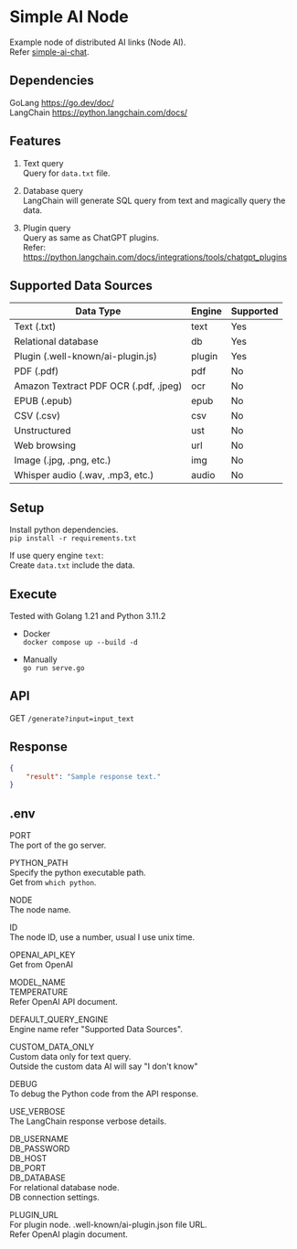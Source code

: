 
Simple AI Node
==============


Example node of distributed AI links (Node AI).  
Refer [simple-ai-chat](https://github.com/gcc3/simple-ai-chat).  


Dependencies
------------

GoLang https://go.dev/doc/  
LangChain https://python.langchain.com/docs/  


Features
--------

1. Text query  
Query for `data.txt` file.  

2. Database query  
LangChain will generate SQL query from text and magically query the data.  

3. Plugin query  
Query as same as ChatGPT plugins.  
Refer: https://python.langchain.com/docs/integrations/tools/chatgpt_plugins  


Supported Data Sources
----------------------

| Data Type                             | Engine | Supported   |
|---------------------------------------|--------|-------------|
| Text (.txt)                           | text   | Yes         |
| Relational database                   | db     | Yes         |
| Plugin (.well-known/ai-plugin.js)     | plugin | Yes         |
| PDF (.pdf)                            | pdf    | No          |
| Amazon Textract PDF OCR (.pdf, .jpeg) | ocr    | No          |
| EPUB (.epub)                          | epub   | No          |
| CSV (.csv)                            | csv    | No          |
| Unstructured                          | ust    | No          |
| Web browsing                          | url    | No          |
| Image (.jpg, .png, etc.)              | img    | No          |
| Whisper audio (.wav, .mp3, etc.)      | audio  | No          |


Setup
-----

Install python dependencies.  
`pip install -r requirements.txt`

If use query engine `text`:  
Create `data.txt` include the data.  


Execute
-------

Tested with Golang 1.21 and Python 3.11.2  

* Docker  
`docker compose up --build -d`  

* Manually  
`go run serve.go`  


API
---

GET `/generate?input=input_text`  


Response
--------

```json
{
    "result": "Sample response text."
}
```


.env
----

PORT  
The port of the go server.  

PYTHON_PATH  
Specify the python executable path.  
Get from `which python`.  

NODE  
The node name.  

ID  
The node ID, use a number, usual I use unix time.  

OPENAI_API_KEY  
Get from OpenAI 

MODEL_NAME  
TEMPERATURE  
Refer OpenAI API document.  

DEFAULT_QUERY_ENGINE  
Engine name refer "Supported Data Sources".  

CUSTOM_DATA_ONLY  
Custom data only for text query.  
Outside the custom data AI will say "I don't know"  

DEBUG  
To debug the Python code from the API response.  

USE_VERBOSE  
The LangChain response verbose details.  

DB_USERNAME  
DB_PASSWORD  
DB_HOST  
DB_PORT  
DB_DATABASE  
For relational database node.  
DB connection settings.

PLUGIN_URL  
For plugin node.
.well-known/ai-plugin.json file URL.  
Refer OpenAI plagin document.  

